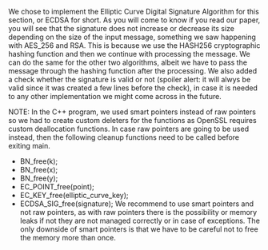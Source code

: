 We chose to implement the Elliptic Curve Digital Signature Algorithm for this section, or ECDSA for short. As you will come to know if you read our paper, you will see that the signature does not increase or decrease its size depending on the size of the input message, something we saw happening with AES_256 and RSA. This is because we use the HASH256 cryptographic hashing function and then we continue with processing the message. We can do the same for the other two algorithms, albeit we have to pass the message through the hashing function after the processing. We also added a check whether the signature is valid or not (spoiler alert: it will alwys be valid since it was created a few lines before the check), in case it is needed to any other implementation we might come across in the future. 

NOTE: In the C++ program, we used smart pointers instead of raw pointers so we had to create custom deleters for the functions as OpenSSL requires custom deallocation functions. In case raw pointers are going to be used instead, then the following cleanup functions need to be called before exiting main.
- BN_free(k);
- BN_free(x);
- BN_free(y);
- EC_POINT_free(point);
- EC_KEY_free(elliptic_curve_key);
- ECDSA_SIG_free(signature);
We recommend to use smart pointers and not raw pointers, as with raw pointers there is the possibility or memory leaks if not they are not managed correctly or in case of exceptions. The only downside of smart pointers is that we have to be careful not to free the memory more than once.
